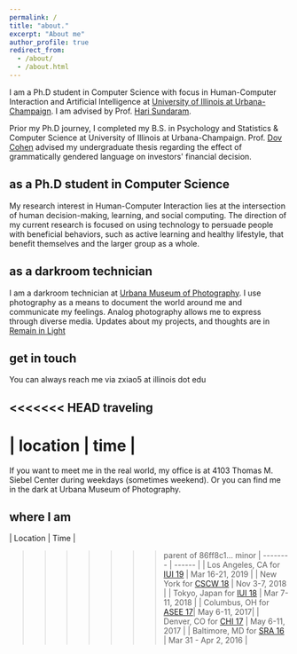 ```yaml
---
permalink: /
title: "about."
excerpt: "About me"
author_profile: true
redirect_from:
  - /about/
  - /about.html
---
```


I am a Ph.D student in Computer Science with focus in Human-Computer Interaction and Artificial Intelligence at [University of Illinois at Urbana-Champaign](https://cs.illinois.edu/). I am advised by Prof. [Hari Sundaram](http://sundaram.cs.illinois.edu/).

Prior my Ph.D journey, I completed my B.S. in Psychology and Statistics & Computer Science at University of Illinois at Urbana-Champaign. Prof. [Dov Cohen](http://www.psychology.illinois.edu/people/dovcohen) advised my undergraduate thesis regarding the effect of grammatically gendered language on investors' financial decision.

as a Ph.D student in Computer Science
------
My research interest in Human-Computer Interaction lies at the intersection of human decision-making, learning, and social computing. The direction of my current research is focused on using technology to persuade people with beneficial behaviors, such as active learning and healthy lifestyle, that benefit themselves and the larger group as a whole.

as a darkroom technician
------
I am a darkroom technician at [Urbana Museum of Photography](https://www.facebook.com/UrbanaMuseumOfPhotography/). I use photography as a means to document the world around me and communicate my feelings. Analog photography allows me to express through diverse media. Updates about my projects, and thoughts are in [Remain in Light](https://www.ziangxiao.com/portfolio/)

get in touch
------
You can always reach me via zxiao5 at illinois dot edu

<<<<<<< HEAD
traveling
------
| location                                 | time            |
=======
If you want to meet me in the real world, my office is at 4103 Thomas M. Siebel Center during weekdays (sometimes weekend). Or you can find me in the dark at Urbana Museum of Photography.

where I am
------
| Location                                 | Time            |
>>>>>>> parent of 86ff8c1... minor
| --------                                 | ------          |
| Los Angeles, CA for [IUI 19](http://iui.acm.org/2019/)       | Mar 16-21, 2019  |
| New York for [CSCW 18](https://cscw.acm.org/2018/)       | Nov 3-7, 2018  |
| Tokyo, Japan for [IUI 18](http://iui.acm.org/2018/)       | Mar 7-11, 2018  |
| Columbus, OH for [ASEE 17](https://www.asee.org/conferences-and-events/conferences/annual-conference/2017)| May 6-11, 2017|
| Denver, CO for [CHI 17](https://chi2017.acm.org/)       | May 6-11, 2017  |
| Baltimore, MD for [SRA 16](https://s-r-a.org/)       | Mar 31 - Apr 2, 2016  |


<!-- Site-wide configuration
------
The main configuration file for the site is in the base directory in [_config.yml](https://github.com/academicpages/academicpages.github.io/blob/master/_config.yml), which defines the content in the sidebars and other site-wide features. You will need to replace the default variables with ones about yourself and your site's github repository. The configuration file for the top menu is in [_data/navigation.yml](https://github.com/academicpages/academicpages.github.io/blob/master/_data/navigation.yml). For example, if you don't have a portfolio or blog posts, you can remove those items from that navigation.yml file to remove them from the header.

Create content & metadata
------
For site content, there is one markdown file for each type of content, which are stored in directories like _publications, _talks, _posts, _teaching, or _pages. For example, each talk is a markdown file in the [_talks directory](https://github.com/academicpages/academicpages.github.io/tree/master/_talks). At the top of each markdown file is structured data in YAML about the talk, which the theme will parse to do lots of cool stuff. The same structured data about a talk is used to generate the list of talks on the [Talks page](https://academicpages.github.io/talks), each [individual page](https://academicpages.github.io/talks/2012-03-01-talk-1) for specific talks, the talks section for the [CV page](https://academicpages.github.io/cv), and the [map of places you've given a talk](https://academicpages.github.io/talkmap.html) (if you run this [python file](https://github.com/academicpages/academicpages.github.io/blob/master/talkmap.py) or [Jupyter notebook](https://github.com/academicpages/academicpages.github.io/blob/master/talkmap.ipynb), which creates the HTML for the map based on the contents of the _talks directory).

**Markdown generator**

I have also created [a set of Jupyter notebooks](https://github.com/academicpages/academicpages.github.io/tree/master/markdown_generator
) that converts a CSV containing structured data about talks or presentations into individual markdown files that will be properly formatted for the academicpages template. The sample CSVs in that directory are the ones I used to create my own personal website at stuartgeiger.com. My usual workflow is that I keep a spreadsheet of my publications and talks, then run the code in these notebooks to generate the markdown files, then commit and push them to the GitHub repository.

How to edit your site's GitHub repository
------
Many people use a git client to create files on their local computer and then push them to GitHub's servers. If you are not familiar with git, you can directly edit these configuration and markdown files directly in the github.com interface. Navigate to a file (like [this one](https://github.com/academicpages/academicpages.github.io/blob/master/_talks/2012-03-01-talk-1.md) and click the pencil icon in the top right of the content preview (to the right of the "Raw | Blame | History" buttons). You can delete a file by clicking the trashcan icon to the right of the pencil icon. You can also create new files or upload files by navigating to a directory and clicking the "Create new file" or "Upload files" buttons.

Example: editing a markdown file for a talk
![Editing a markdown file for a talk](/images/editing-talk.png)

For more info
------
More info about configuring academicpages can be found in [the guide](https://academicpages.github.io/markdown/). The [guides for the Minimal Mistakes theme](https://mmistakes.github.io/minimal-mistakes/docs/configuration/) (which this theme was forked from) might also be helpful. -->
